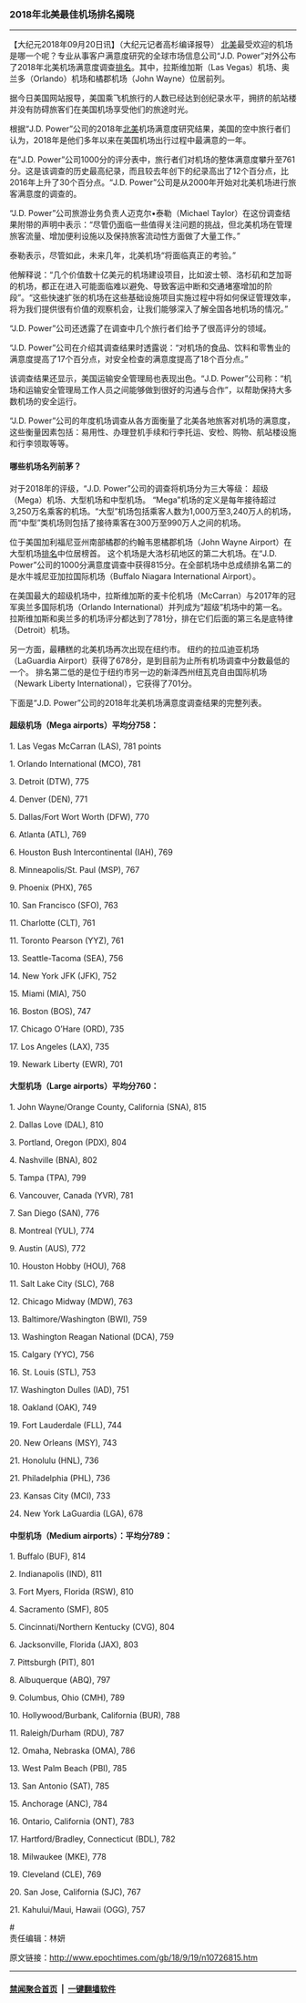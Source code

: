 ### 2018年北美最佳机场排名揭晓
------------------------

<p>【大纪元2018年09月20日讯】（大纪元记者高杉编译报导） <a href="http://www.epochtimes.com/gb/tag/%E5%8C%97%E7%BE%8E.html">北美</a>最受欢迎的机场是哪一个呢？专业从事客户满意度研究的全球市场信息公司“J.D. Power”对外公布了2018年北美机场满意度调查<a href="http://www.epochtimes.com/gb/tag/%E6%8E%92%E5%90%8D.html">排名</a>。其中，拉斯维加斯（Las Vegas）机场、奥兰多（Orlando）机场和橘郡机场（John Wayne）位居前列。</p>
<p>据今日美国网站报导，美国乘飞机旅行的人数已经达到创纪录水平，拥挤的航站楼并没有防碍旅客们在美国机场享受他们的旅途时光。</p>
<p>根据“J.D. Power”公司的2018年<a href="http://www.epochtimes.com/gb/tag/%E5%8C%97%E7%BE%8E.html">北美</a>机场满意度研究结果，美国的空中旅行者们认为，2018年是他们多年以来在美国机场出行过程中最满意的一年。</p>
<p>在“J.D. Power”公司1000分的评分表中，旅行者们对机场的整体满意度攀升至761分。这是该调查的历史最高纪录，而且较去年创下的纪录高出了12个百分点，比2016年上升了30个百分点。“J.D. Power”公司是从2000年开始对北美机场进行旅客满意度的调查的。</p>
<p>“J.D. Power”公司旅游业务负责人迈克尔•泰勒（Michael Taylor）在这份调查结果附带的声明中表示：“尽管仍面临一些值得关注问题的挑战，但北美机场在管理旅客流量、增加便利设施以及保持旅客流动性方面做了大量工作。”</p>
<p>泰勒表示，尽管如此，未来几年，北美机场“将面临真正的考验。”</p>
<p>他解释说：“几个价值数十亿美元的机场建设项目，比如波士顿、洛杉矶和芝加哥的机场，都正在进入可能面临难以避免、导致客运中断和交通堵塞增加的阶段”。“这些快速扩张的机场在这些基础设施项目实施过程中将如何保证管理效率，将为我们提供很有价值的观察机会，让我们能够深入了解全国各地机场的情况。”</p>
<p>“J.D. Power”公司还透露了在调查中几个旅行者们给予了很高评分的领域。</p>
<p>“J.D. Power”公司在介绍其调查结果时透露说：“对机场的食品、饮料和零售业的满意度提高了17个百分点，对安全检查的满意度提高了18个百分点。”</p>
<p>该调查结果还显示，美国运输安全管理局也表现出色。“J.D. Power”公司称：“机场和运输安全管理局工作人员之间能够做到很好的沟通与合作”，以帮助保持大多数机场的安全运行。</p>
<p>“J.D. Power”公司的年度机场调查从各方面衡量了北美各地旅客对机场的满意度，这些衡量因素包括：易用性、办理登机手续和行李托运、安检、购物、航站楼设施和行李领取等等。</p>
<h4>哪些机场名列前茅？</h4>
<p>对于2018年的评级，“J.D. Power”公司的调查将机场分为三大等级： 超级（Mega）机场、大型机场和中型机场。 “Mega”机场的定义是每年接待超过3,250万名乘客的机场。“大型”机场包括乘客人数为1,000万至3,240万人的机场，而“中型”类机场则包括了接待乘客在300万至990万人之间的机场。</p>
<p>位于美国加利福尼亚州南部橘郡的约翰韦恩橘郡机场（John Wayne Airport）在大型机场<a href="http://www.epochtimes.com/gb/tag/%E6%8E%92%E5%90%8D.html">排名</a>中位居榜首。 这个机场是大洛杉矶地区的第二大机场。在“J.D. Power”公司的1000分满意度调查中获得815分。在全部机场中总成绩排名第二的是水牛城尼亚加拉国际机场（Buffalo Niagara International Airport）。</p>
<p>在美国最大的超级机场中，拉斯维加斯的麦卡伦机场（McCarran）与2017年的冠军奥兰多国际机场（Orlando International）并列成为“超级”机场中的第一名。 拉斯维加斯和奥兰多的机场评分都达到了781分，排在它们后面的第三名是底特律（Detroit）机场。</p>
<p>另一方面，最糟糕的北美机场再次出现在纽约市。 纽约的拉瓜迪亚机场（LaGuardia Airport）获得了678分，是到目前为止所有机场调查中分数最低的一个。 排名第二低的是位于纽约市另一边的新泽西州纽瓦克自由国际机场（Newark Liberty International），它获得了701分。</p>
<p>下面是“J.D. Power”公司的2018年北美机场满意度调查结果的完整列表。</p>
<h4>超级机场（Mega airports）平均分758：</h4>
<p>1. Las Vegas McCarran (LAS), 781 points</p>
<p>1. Orlando International (MCO), 781</p>
<p>3. Detroit (DTW), 775</p>
<p>4. Denver (DEN), 771</p>
<p>5. Dallas/Fort Wort Worth (DFW), 770</p>
<p>6. Atlanta (ATL), 769</p>
<p>6. Houston Bush Intercontinental (IAH), 769</p>
<p>8. Minneapolis/St. Paul (MSP), 767</p>
<p>9. Phoenix (PHX), 765</p>
<p>10. San Francisco (SFO), 763</p>
<p>11. Charlotte (CLT), 761</p>
<p>11. Toronto Pearson (YYZ), 761</p>
<p>13. Seattle-Tacoma (SEA), 756</p>
<p>14. New York JFK (JFK), 752</p>
<p>15. Miami (MIA), 750</p>
<p>16. Boston (BOS), 747</p>
<p>17. Chicago O&#8217;Hare (ORD), 735</p>
<p>17. Los Angeles (LAX), 735</p>
<p>19. Newark Liberty (EWR), 701</p>
<h4>大型机场（Large airports）平均分760：</h4>
<p>1. John Wayne/Orange County, California (SNA), 815</p>
<p>2. Dallas Love (DAL), 810</p>
<p>3. Portland, Oregon (PDX), 804</p>
<p>4. Nashville (BNA), 802</p>
<p>5. Tampa (TPA), 799</p>
<p>6. Vancouver, Canada (YVR), 781</p>
<p>7. San Diego (SAN), 776</p>
<p>8. Montreal (YUL), 774</p>
<p>9. Austin (AUS), 772</p>
<p>10. Houston Hobby (HOU), 768</p>
<p>11. Salt Lake City (SLC), 768</p>
<p>12. Chicago Midway (MDW), 763</p>
<p>13. Baltimore/Washington (BWI), 759</p>
<p>13. Washington Reagan National (DCA), 759</p>
<p>15. Calgary (YYC), 756</p>
<p>16. St. Louis (STL), 753</p>
<p>17. Washington Dulles (IAD), 751</p>
<p>18. Oakland (OAK), 749</p>
<p>19. Fort Lauderdale (FLL), 744</p>
<p>20. New Orleans (MSY), 743</p>
<p>21. Honolulu (HNL), 736</p>
<p>21. Philadelphia (PHL), 736</p>
<p>23. Kansas City (MCI), 733</p>
<p>24. New York LaGuardia (LGA), 678</p>
<h4>中型机场（Medium airports）：平均分789：</h4>
<p>1. Buffalo (BUF), 814</p>
<p>2. Indianapolis (IND), 811</p>
<p>3. Fort Myers, Florida (RSW), 810</p>
<p>4. Sacramento (SMF), 805</p>
<p>5. Cincinnati/Northern Kentucky (CVG), 804</p>
<p>6. Jacksonville, Florida (JAX), 803</p>
<p>7. Pittsburgh (PIT), 801</p>
<p>8. Albuquerque (ABQ), 797</p>
<p>9. Columbus, Ohio (CMH), 789</p>
<p>10. Hollywood/Burbank, California (BUR), 788</p>
<p>11. Raleigh/Durham (RDU), 787</p>
<p>12. Omaha, Nebraska (OMA), 786</p>
<p>13. West Palm Beach (PBI), 785</p>
<p>13. San Antonio (SAT), 785</p>
<p>15. Anchorage (ANC), 784</p>
<p>16. Ontario, California (ONT), 783</p>
<p>17. Hartford/Bradley, Connecticut (BDL), 782</p>
<p>18. Milwaukee (MKE), 778</p>
<p>19. Cleveland (CLE), 769</p>
<p>20. San Jose, California (SJC), 767</p>
<p>21. Kahului/Maui, Hawaii (OGG), 757</p>
<p>#<br />
责任编辑：林妍</p>
<p><audio style="display: none;" controls="controls" data-mce-fragment="1"></audio></p>
<p><audio style="display: none;" controls="controls"></audio></p>

原文链接：http://www.epochtimes.com/gb/18/9/19/n10726815.htm


------------------------
#### [禁闻聚合首页](https://github.com/gfw-breaker/banned-news/blob/master/README.md) &nbsp;|&nbsp;  [一键翻墙软件](https://github.com/gfw-breaker/nogfw/blob/master/README.md)